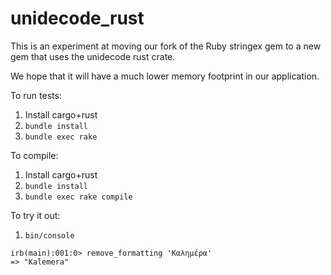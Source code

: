 # unidecode_rust

This is an experiment at moving our fork of the Ruby
stringex gem to a new gem that uses the unidecode rust
crate.

We hope that it will have a much lower memory footprint
in our application.

To run tests:
1. Install cargo+rust
2. `bundle install`
3. `bundle exec rake`

To compile:
1. Install cargo+rust
2. `bundle install`
3. `bundle exec rake compile`

To try it out:
1. `bin/console`
```
irb(main):001:0> remove_formatting 'Καλημέρα'
=> "Kalemera"
```
